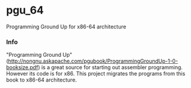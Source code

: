# pgu_64
Programming Ground Up for x86-64 architecture

### Info

"Programming Ground Up" (http://nongnu.askapache.com/pgubook/ProgrammingGroundUp-1-0-booksize.pdf) is a great source for starting out assembler programming. However its code is for x86. This project migrates the programs from this book to x86-64 architecture.

